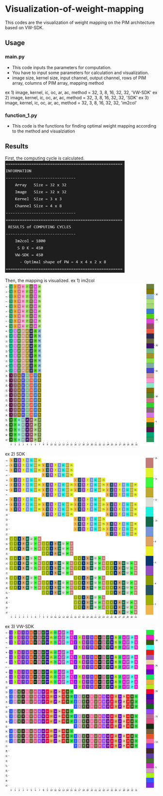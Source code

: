 # Visualization-of-weight-mapping

This codes are the visualization of weight mapping on the PIM architecture based on VW-SDK. 

## Usage
### main.py
* This code inputs the parameters for computation.
* You have to input some parameters for calculation and visualization.
* image size, kernel size, input channel, output channel, rows of PIM array, columns of PIM array, mapping method
 
ex 1) image, kernel, ic, oc, ar, ac, method = 32, 3, 8, 16, 32, 32, 'VW-SDK'
ex 2) image, kernel, ic, oc, ar, ac, method = 32, 3, 8, 16, 32, 32, 'SDK'
ex 3) image, kernel, ic, oc, ar, ac, method = 32, 3, 8, 16, 32, 32, 'im2col'

### function_1.py
* This code is the functions for finding optimal weight mapping according to the method and visualziation

## Results

First, the computing cycle is calculated.
![](./results.PNG)

Then, the mapping is visualized.
ex 1) im2col
![](./im2col.PNG)

ex 2) SDK
![](./SDK.PNG)

ex 3) VW-SDK
![](./VW-SDK.PNG)
